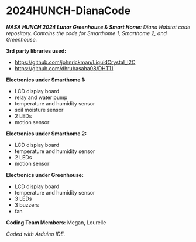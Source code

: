 # 2024HUNCH-DianaCode
***NASA HUNCH 2024 Lunar Greenhouse &amp; Smart Home**: Diana Habitat code repository. Contains the code for Smarthome 1, Smarthome 2, and Greenhouse.*

**3rd party libraries used:**
  - https://github.com/johnrickman/LiquidCrystal_I2C
  - https://github.com/dhrubasaha08/DHT11

**Electronics under Smarthome 1:**
- LCD display board
- relay and water pump
- temperature and humidity sensor
- soil moisture sensor
- 2 LEDs
- motion sensor

**Electronics under Smarthome 2:**
- LCD display board
- temperature and humidity sensor
- 2 LEDs
- motion sensor

**Electronics under Greenhouse:**
- LCD display board
- temperature and humidity sensor
- 3 LEDs
- 3 buzzers
- fan


**Coding Team Members:**
Megan, Lourelle


*Coded with Arduino IDE.*
